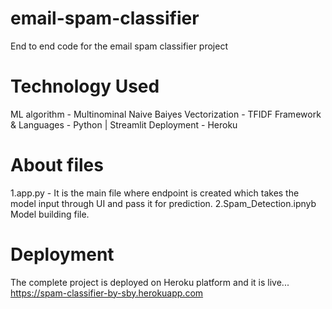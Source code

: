 # email-spam-classifier
End to end code for the email spam classifier project

# Technology Used
ML algorithm - Multinominal Naive Baiyes
Vectorization - TFIDF
Framework & Languages - Python | Streamlit 
Deployment - Heroku

# About files
1.app.py - It is the main file where endpoint is created which takes the model input through UI and pass it for prediction.
2.Spam_Detection.ipnyb Model building file.

# Deployment
The complete project is deployed on Heroku platform and it is live... https://spam-classifier-by-sby.herokuapp.com
